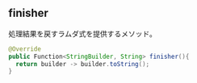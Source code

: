 ## finisher

処理結果を戻すラムダ式を提供するメソッド。

```Java
@Override
public Function<StringBuilder, String> finisher(){
  return builder -> builder.toString();
}
```
